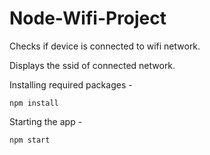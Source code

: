 # Node-Wifi-Project

Checks if device is connected to wifi network. 

Displays the ssid of connected network. 

Installing required packages - 

    npm install 


Starting the app - 

    npm start 